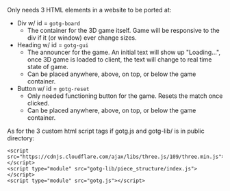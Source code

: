 Only needs 3 HTML elements in a website to be ported at:

- Div w/ id = `gotg-board`
  - The container for the 3D game itself. Game will be responsive to the div if it (or window) ever change sizes.
- Heading w/ id = `gotg-gui`
  - The announcer for the game. An initial text will show up "Loading...", once 3D game is loaded to client, the text will change to real time state of game.
  - Can be placed anywhere, above, on top, or below the game container.
- Button w/ id = `gotg-reset`
  - Only needed functioning button for the game. Resets the match once clicked.
  - Can be placed anywhere, above, on top, or below the game container.

As for the 3 custom html script tags if gotg.js and gotg-lib/ is in public directory:
```
<script src="https://cdnjs.cloudflare.com/ajax/libs/three.js/109/three.min.js"></script>
<script type="module" src="gotg-lib/piece_structure/index.js"></script>
<script type="module" src="gotg.js"></script>
```
